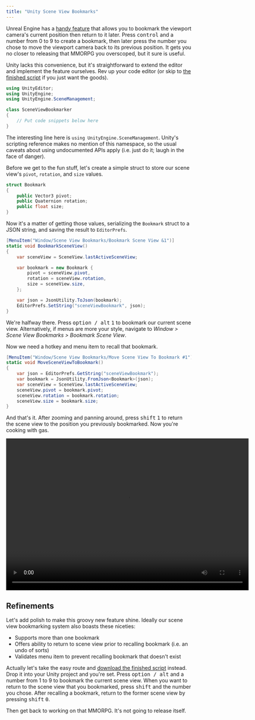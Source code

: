 ```yaml
---
title: "Unity Scene View Bookmarks"
---
```


Unreal Engine has a [handy feature](https://www.youtube.com/watch?v=_i-d5OZmhWI) that allows you to bookmark the viewport camera's current position then return to it later. Press <kbd>control</kbd> and a number from 0 to 9 to create a bookmark, then later press the number you chose to move the viewport camera back to its previous position. It gets you no closer to releasing that MMORPG you overscoped, but it sure is useful.

Unity lacks this convenience, but it's straightforward to extend the editor and implement the feature ourselves. Rev up your code editor (or skip to [the finished script](https://github.com/mminer/scene-view-bookmarks/blob/master/SceneViewBookmarker.cs) if you just want the goods).

```csharp
using UnityEditor;
using UnityEngine;
using UnityEngine.SceneManagement;

class SceneViewBookmarker
{
    // Put code snippets below here
}
```

The interesting line here is `using UnityEngine.SceneManagement`. Unity's scripting reference makes no mention of this namespace, so the usual caveats about using undocumented APIs apply (i.e. just do it; laugh in the face of danger).

Before we get to the fun stuff, let's create a simple struct to store our scene view's `pivot`, `rotation`, and `size` values.

```csharp
struct Bookmark
{
    public Vector3 pivot;
    public Quaternion rotation;
    public float size;
}
```

Now it's a matter of getting those values, serializing the `Bookmark` struct to a JSON string, and saving the result to `EditorPrefs`.

```csharp
[MenuItem("Window/Scene View Bookmarks/Bookmark Scene View &1")]
static void BookmarkSceneView()
{
    var sceneView = SceneView.lastActiveSceneView;

    var bookmark = new Bookmark {
        pivot = sceneView.pivot,
        rotation = sceneView.rotation,
        size = sceneView.size,
    };

    var json = JsonUtility.ToJson(bookmark);
    EditorPrefs.SetString("sceneViewBookmark", json);
}
```

We're halfway there. Press <kbd>option / alt</kbd> <kbd>1</kbd> to bookmark our current scene view. Alternatively, if menus are more your style, navigate to *Window > Scene View Bookmarks > Bookmark Scene View*.

Now we need a hotkey and menu item to recall that bookmark.

```csharp
[MenuItem("Window/Scene View Bookmarks/Move Scene View To Bookmark #1")]
static void MoveSceneViewToBookmark()
{
    var json = EditorPrefs.GetString("sceneViewBookmark");
    var bookmark = JsonUtility.FromJson<Bookmark>(json);
    var sceneView = SceneView.lastActiveSceneView;
    sceneView.pivot = bookmark.pivot;
    sceneView.rotation = bookmark.rotation;
    sceneView.size = bookmark.size;
}
```

And that's it. After zooming and panning around, press <kbd>shift</kbd> <kbd>1</kbd> to return the scene view to the position you previously bookmarked. Now you're cooking with gas.

<video autoplay height="412" loop src="/videos/scene-view-bookmarks.mp4" width="660"></video>

## Refinements

Let's add polish to make this groovy new feature shine. Ideally our scene view bookmarking system also boasts these niceties:

- Supports more than one bookmark
- Offers ability to return to scene view prior to recalling bookmark (i.e. an undo of sorts)
- Validates menu item to prevent recalling bookmark that doesn't exist

Actually let's take the easy route and [download the finished script](https://github.com/mminer/scene-view-bookmarks/blob/master/SceneViewBookmarker.cs) instead. Drop it into your Unity project and you're set. Press <kbd>option / alt</kbd> and a number from 1 to 9 to bookmark the current scene view. When you want to return to the scene view that you bookmarked, press <kbd>shift</kbd> and the number you chose. After recalling a bookmark, return to the former scene view by pressing <kbd>shift</kbd> <kbd>0</kbd>.

Then get back to working on that MMORPG. It's not going to release itself.
